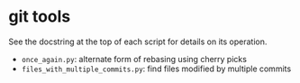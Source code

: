 # git tools

See the docstring at the top of each script for details on its
operation.

- `once_again.py`: alternate form of rebasing using cherry picks
- `files_with_multiple_commits.py`: find files modified by multiple commits

